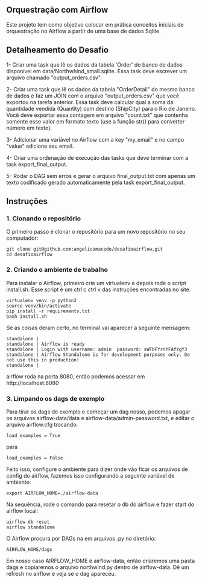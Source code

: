 ## Orquestração com Airflow
Este projeto tem como objetivo colocar em prática conceitos iniciais de orquestração no Airflow a partir de uma base de dados Sqlite

## Detalheamento do Desafio
1- Criar uma task que lê os dados da tabela 'Order' do banco de dados disponível em data/Northwhind_small.sqlite. Essa task deve escrever um arquivo chamado "output_orders.csv".

2- Criar uma task que lê os dados da tabela "OrderDetail" do mesmo banco de dados e faz um JOIN com o arquivo "output_orders.csv" que você exportou na tarefa anterior. Essa task deve calcular qual a soma da quantidade vendida (Quantity) com destino (ShipCity) para o Rio de Janeiro. Você deve exportar essa contagem em arquivo "count.txt" que contenha somente esse valor em formato texto (use a função str() para converter número em texto). 

3- Adicionar uma variável no Airflow com a key "my_email" e no campo "value" adicione seu email.

4- Criar uma ordenação de execução das tasks que deve terminar com a task export_final_output.

5- Rodar o DAG sem erros e gerar o arquivo final_output.txt com apenas um texto codificado gerado automaticamente pela task export_final_output.

## Instruções

### 1. Clonando o repositório
O primeiro passo é clonar o repositório para um novo repositório no seu computador:
```
git clone git@github.com:angelicamacedo/desafioairflow.git
cd desafioairflow
```

### 2. Criando o ambiente de trabalho
Para instalar o Airflow, primeiro crie um virtualenv e depois rode o script install.sh. Esse script é um ctrl c ctrl v das instruções encontradas no site.

```
virtualenv venv -p python3
source venv/bin/activate
pip install -r requirements.txt
bash install.sh
```
Se as coisas deram certo, no terminal vai aparecer a seguinte mensagem:
```
standalone | 
standalone | Airflow is ready
standalone | Login with username: admin  password: sWFbFYrnYFAfYgY3
standalone | Airflow Standalone is for development purposes only. Do not use this in production!
standalone |
```
airflow roda na porta 8080, então podemos acessar em http://localhost:8080

### 3. Limpando os dags de exemplo
Para tirar os dags de exemplo e começar um dag nosso, podemos apagar os arquivos airflow-data/data e airflow-data/admin-password.txt, e editar o arquivo airflow.cfg trocando:

```
load_examples = True
```
para 
```
load_examples = False
```
Feito isso, configure o ambiente para dizer onde vão ficar os arquivos de config do airflow, fazemos isso configurando a seguinte variável de ambiente:

```
export AIRFLOW_HOME=./airflow-data
```
Na sequência, rode o comando para resetar o db do airflow e fazer start do airflow local:

```
airflow db reset
airflow standalone
```

O Airflow procura por DAGs na em arquivos .py no diretório:

```
AIRFLOW_HOME/dags
```
Em nosso caso AIRFLOW_HOME é airflow-data, então criaremos uma pasta dags e copiaremos o arquivo northwind.py dentro de airflow-data. Dê um refresh no airflow e veja se o dag apareceu.









